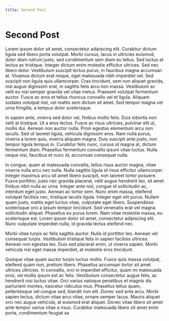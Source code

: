 ```yaml
---
title: Second Post
---
```

# Second Post
Lorem ipsum dolor sit amet, consectetur adipiscing elit. Curabitur dictum ligula sed libero porta volutpat. Morbi cursus, lacus in ultricies euismod, dolor diam rutrum justo, sed condimentum sem diam eu tellus. Sed luctus at lectus ac tristique. Integer dictum enim molestie efficitur ultrices. Sed nec libero dolor. Vestibulum suscipit lectus purus, in faucibus magna accumsan at. Vivamus dictum erat neque, eget malesuada nibh imperdiet vel. Sed suscipit non ligula quis ullamcorper. Cras tincidunt, sem non aliquet gravida, nisl augue dignissim erat, in sagittis felis arcu non massa. Vestibulum ac velit eu nisl semper gravida vel vitae metus. Praesent volutpat fermentum auctor. Fusce ac eros et tellus rhoncus convallis vel et ligula. Aliquam sodales volutpat nisl, vel mattis sem dictum sit amet. Sed tempor magna vel urna fringilla, a tempus dolor scelerisque.

In sapien ante, viverra sed dolor vel, finibus mollis felis. Duis lobortis non velit at tristique. Ut a eros lectus. Fusce ac risus ultricies, pulvinar elit ut, mollis dui. Aenean non auctor nulla. Proin egestas elementum arcu non iaculis. Sed ut laoreet ligula, vehicula dignissim eros. Nam nulla purus, viverra a lorem quis, viverra aliquam magna. Duis suscipit ante justo, non tempor ligula tempus in. Curabitur felis nunc, cursus id magna at, dictum fermentum diam. Phasellus fermentum convallis ipsum vitae luctus. Nulla neque nisi, faucibus et nunc id, accumsan consequat nulla.

In congue, quam at malesuada convallis, tellus risus auctor magna, vitae viverra nulla arcu nec nulla. Nulla sagittis ligula id risus efficitur ullamcorper. Integer maximus arcu sit amet libero suscipit, non laoreet tortor posuere. Fusce porttitor, justo nec gravida placerat, velit augue hendrerit leo, sit amet finibus nibh nulla ac urna. Integer ante nisl, congue id sollicitudin ac, interdum eget justo. Aenean ac tortor sem. Nunc enim massa, eleifend volutpat facilisis nec, tristique iaculis ligula. Integer eget elit purus. Nullam quam justo, mattis eget luctus vitae, vulputate eget libero. Suspendisse scelerisque orci a ipsum tempor tincidunt. Sed venenatis erat vel magna sollicitudin aliquet. Phasellus eu purus lorem. Nam vitae molestie massa, eu scelerisque est. Lorem ipsum dolor sit amet, consectetur adipiscing elit. Nunc vulputate imperdiet nulla, id gravida lectus eleifend nec.

Morbi vitae turpis ac felis sagittis auctor. Nulla id porttitor leo. Aenean vel consequat turpis. Vestibulum tristique felis in sapien facilisis ultrices. Aenean non egestas leo. Duis sed placerat enim, ut viverra sapien. Morbi vehicula nisl eget massa imperdiet, at molestie eros tincidunt.

Quisque vitae quam auctor turpis luctus mollis. Fusce quis massa volutpat, eleifend quam non, pretium libero. Phasellus accumsan tortor sit amet ultrices ultricies. In convallis, orci in imperdiet efficitur, quam mi malesuada eros, vel mollis ipsum est ac felis. Vestibulum consectetur augue felis, ac hendrerit nisi luctus vitae. Orci varius natoque penatibus et magnis dis parturient montes, nascetur ridiculus mus. Phasellus tellus quam, pellentesque vel congue sed, blandit non elit. Donec sed ante arcu. Morbi sapien lectus, dictum vitae arcu vitae, ornare semper lacus. Mauris aliquet orci nec augue vehicula, at euismod erat aliquet. Donec vitae libero sit amet ante tempor varius vitae a risus. Curabitur malesuada libero sit amet enim porta, condimentum feugiat sa
